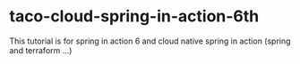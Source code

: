 # taco-cloud-spring-in-action-6th
This tutorial is for spring in action 6 and cloud native spring in action (spring and terraform ...)
